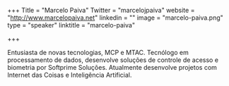 +++
Title = "Marcelo Paiva"
Twitter = "marcelojpaiva"
website = "http://www.marcelopaiva.net"
linkedin = ""
image = "marcelo-paiva.png"
type = "speaker"
linktitle = "marcelo-paiva"

+++

Entusiasta de novas tecnologias, MCP e MTAC. Tecnólogo em processamento de dados, desenvolve soluções de controle de acesso e biometria por Softprime Soluções. Atualmente desenvolve projetos com Internet das Coisas e Inteligência Artificial.